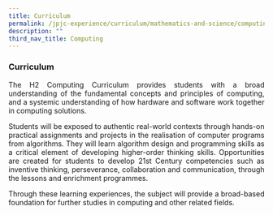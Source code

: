```yaml
---
title: Curriculum
permalink: /jpjc-experience/curriculum/mathematics-and-science/computing/curriculum/
description: ""
third_nav_title: Computing
---
```

### **Curriculum**
<div align=justify>
	<p>
The H2 Computing Curriculum provides students with a broad understanding of the fundamental concepts and principles of computing, and a systemic understanding of how hardware and software work together in computing solutions.
	</p>
	<p>
Students will be exposed to authentic real-world contexts through hands-on practical assignments and projects in the realisation of computer programs from algorithms. They will learn algorithm design and programming skills as a critical element of developing higher-order thinking skills. Opportunities are created for students to develop 21st Century competencies such as inventive thinking, perseverance, collaboration and communication, through the lessons and enrichment programmes.
	</p>
	<p>	
Through these learning experiences, the subject will provide a broad-based foundation for further studies in computing and other related fields.
	</p>
	</div>
